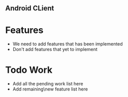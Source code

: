 ## Android CLient

# Features

* We need to add features that has been implemented 
* Don't add features that yet to implement

# Todo Work

* Add all the pending work list here
* Add remaining\new feature list here